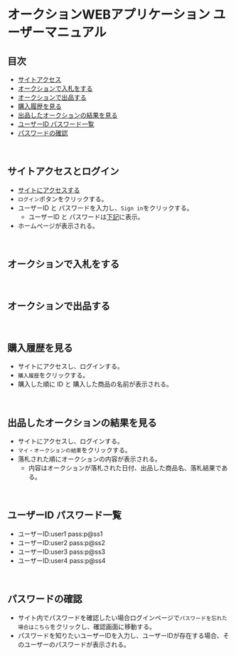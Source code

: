 # オークションWEBアプリケーション ユーザーマニュアル
## 目次
- [サイトアクセス](#access)
- [オークションで入札をする](#auctionBid)
- [オークションで出品する](#auctionSell)
- [購入履歴を見る](#sellResult)
- [出品したオークションの結果を見る](#auctionResult)
- [ユーザーID パスワード一覧](#pass)
- [パスワードの確認](#checkPass)  
<br>

<a id="access"></a>
## サイトアクセスとログイン
- [サイトにアクセスする](http://150.89.233.201/)  
- `ログイン`ボタンをクリックする。  
- ユーザーID と パスワードを入力し、`Sign in`をクリックする。  
  - ユーザーID と パスワードは[下記](#pass)に表示。  
- ホームページが表示される。  
<br>

<a id="auctionBid"></a>
## オークションで入札をする
<br>

<a id="auctionSell"></a>
## オークションで出品する
<br>

<a id="sellResult"></a>
## 購入履歴を見る
- サイトにアクセスし、ログインする。  
- `購入履歴`をクリックする。  
- 購入した順に ID と 購入した商品の名前が表示される。  
<br>

<a id="auctionResult"></a>
## 出品したオークションの結果を見る
- サイトにアクセスし、ログインする。
- `マイ・オークションの結果`をクリックする。
- 落札された順にオークションの内容が表示される。
  - 内容はオークションが落札された日付、出品した商品名、落札結果である。
<br>

<a id="pass"></a>
## ユーザーID パスワード一覧
- ユーザーID:user1 pass:p@ss1  
- ユーザーID:user2 pass:p@ss2  
- ユーザーID:user3 pass:p@ss3  
- ユーザーID:user4 pass:p@ss4  
<br>

<a id="checkPass"></a>
## パスワードの確認
- サイト内でパスワードを確認したい場合ログインページで`パスワードを忘れた場合はこちら`をクリックし、確認画面に移動する。
- パスワードを知りたいユーザーIDを入力し、ユーザーIDが存在する場合、そのユーザーのパスワードが表示される。
